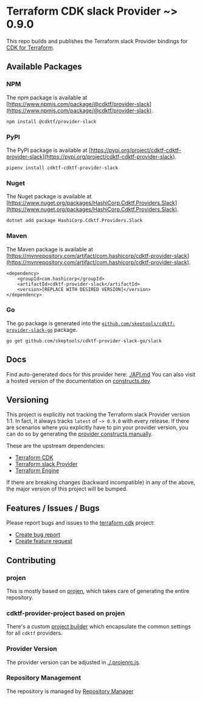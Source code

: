 
# Terraform CDK slack Provider ~> 0.9.0

This repo builds and publishes the Terraform slack Provider bindings for [CDK for Terraform](https://cdk.tf).

## Available Packages

### NPM

The npm package is available at [https://www.npmjs.com/package/@cdktf/provider-slack](https://www.npmjs.com/package/@cdktf/provider-slack).

`npm install @cdktf/provider-slack`

### PyPI

The PyPI package is available at [https://pypi.org/project/cdktf-cdktf-provider-slack](https://pypi.org/project/cdktf-cdktf-provider-slack).

`pipenv install cdktf-cdktf-provider-slack`

### Nuget

The Nuget package is available at [https://www.nuget.org/packages/HashiCorp.Cdktf.Providers.Slack](https://www.nuget.org/packages/HashiCorp.Cdktf.Providers.Slack).

`dotnet add package HashiCorp.Cdktf.Providers.Slack`

### Maven

The Maven package is available at [https://mvnrepository.com/artifact/com.hashicorp/cdktf-provider-slack](https://mvnrepository.com/artifact/com.hashicorp/cdktf-provider-slack).

```
<dependency>
    <groupId>com.hashicorp</groupId>
    <artifactId>cdktf-provider-slack</artifactId>
    <version>[REPLACE WITH DESIRED VERSION]</version>
</dependency>
```


### Go

The go package is generated into the [`github.com/skeptools/cdktf-provider-slack-go`](https://github.com/skeptools/cdktf-provider-slack-go) package.

`go get github.com/skeptools/cdktf-provider-slack-go/slack`

## Docs

Find auto-generated docs for this provider here: [./API.md](./API.md)
You can also visit a hosted version of the documentation on [constructs.dev](https://constructs.dev/packages/@cdktf/provider-slack).

## Versioning

This project is explicitly not tracking the Terraform slack Provider version 1:1. In fact, it always tracks `latest` of `~> 0.9.0` with every release. If there are scenarios where you explicitly have to pin your provider version, you can do so by generating the [provider constructs manually](https://cdk.tf/imports).

These are the upstream dependencies:

- [Terraform CDK](https://cdk.tf)
- [Terraform slack Provider](https://github.com/terraform-providers/terraform-provider-slack)
- [Terraform Engine](https://terraform.io)

If there are breaking changes (backward incompatible) in any of the above, the major version of this project will be bumped.

## Features / Issues / Bugs

Please report bugs and issues to the [terraform cdk](https://cdk.tf) project:

- [Create bug report](https://cdk.tf/bug)
- [Create feature request](https://cdk.tf/feature)

## Contributing

### projen

This is mostly based on [projen](https://github.com/eladb/projen), which takes care of generating the entire repository.

### cdktf-provider-project based on projen

There's a custom [project builder](https://github.com/hashicorp/cdktf-provider-project) which encapsulate the common settings for all `cdktf` providers.

### Provider Version

The provider version can be adjusted in [./.projenrc.js](./.projenrc.js).

### Repository Management

The repository is managed by [Repository Manager](https://github.com/hashicorp/cdktf-repository-manager/)
